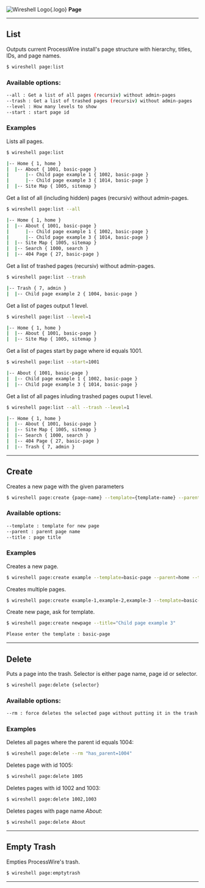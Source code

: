 ![Wireshell Logo](/assets/img/favicon-16x16.png){.logo} **Page**

---

## List

Outputs current ProcessWire install's page structure with hierarchy, titles, IDs, and page names.

```sh
$ wireshell page:list
```

### Available options:

```sh
--all : Get a list of all pages (recursiv) without admin-pages
--trash : Get a list of trashed pages (recursiv) without admin-pages
--level : How many levels to show
--start : start page id
```
### Examples

Lists all pages.

```sh
$ wireshell page:list

|-- Home { 1, home }
|  |-- About { 1001, basic-page }
|      |-- Child page example 1 { 1002, basic-page }
|      |-- Child page example 3 { 1014, basic-page }
|  |-- Site Map { 1005, sitemap }
```

Get a list of all (including hidden) pages (recursiv) without admin-pages.

```sh
$ wireshell page:list --all

|-- Home { 1, home }
|  |-- About { 1001, basic-page }
|      |-- Child page example 1 { 1002, basic-page }
|      |-- Child page example 3 { 1014, basic-page }
|  |-- Site Map { 1005, sitemap }
|  |-- Search { 1000, search }
|  |-- 404 Page { 27, basic-page }
```

Get a list of trashed pages (recursiv) without admin-pages.

```sh
$ wireshell page:list --trash

|-- Trash { 7, admin }
|  |-- Child page example 2 { 1004, basic-page }
```

Get a list of pages output 1 level.

```sh
$ wireshell page:list --level=1

|-- Home { 1, home }
|  |-- About { 1001, basic-page }
|  |-- Site Map { 1005, sitemap }
```

Get a list of pages start by page where id equals 1001.

```sh
$ wireshell page:list --start=1001

|-- About { 1001, basic-page }
|  |-- Child page example 1 { 1002, basic-page }
|  |-- Child page example 3 { 1014, basic-page }
```

Get a list of all pages inluding trashed pages ouput 1 level.

```sh
$ wireshell page:list --all --trash --level=1

|-- Home { 1, home }
|  |-- About { 1001, basic-page }
|  |-- Site Map { 1005, sitemap }
|  |-- Search { 1000, search }
|  |-- 404 Page { 27, basic-page }
|  |-- Trash { 7, admin }
```

---

## Create

Creates a new page with the given parameters

```sh
$ wireshell page:create {page-name} --template={template-name} --parent={parent-page-name} --title="Some title"
```

### Available options:

```sh
--template : template for new page
--parent : parent page name
--title : page title
```

### Examples

Creates a new page.

```sh
$ wireshell page:create example --template=basic-page --parent=home --title="Example Page"
```

Creates multiple pages.

```sh
$ wireshell page:create example-1,example-2,example-3 --template=basic-page --parent=home
```

Create new page, ask for template.

```sh
$ wireshell page:create newpage --title="Child page example 3"

Please enter the template : basic-page
```

---

## Delete

Puts a page into the trash. Selector is either page name, page id or selector. 

```sh
$ wireshell page:delete {selector}
```

### Available options:

```sh
--rm : force deletes the selected page without putting it in the trash first
```

### Examples

Deletes all pages where the parent id equals 1004:

```sh
$ wireshell page:delete --rm "has_parent=1004"
```

Deletes page with id 1005:

```sh
$ wireshell page:delete 1005
```

Deletes pages with id 1002 and 1003:

```sh
$ wireshell page:delete 1002,1003
```

Deletes pages with page name *About*:

```sh
$ wireshell page:delete About
```

---

## Empty Trash

Empties ProcessWire's trash.

```sh
$ wireshell page:emptytrash
```

---
